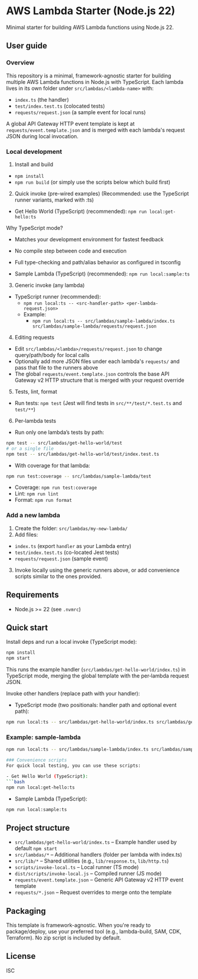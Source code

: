 # AWS Lambda Starter (Node.js 22)

Minimal starter for building AWS Lambda functions using Node.js 22.

## User guide

### Overview

This repository is a minimal, framework-agnostic starter for building multiple AWS Lambda functions in Node.js with TypeScript. Each lambda lives in its own folder under `src/lambdas/<lambda-name>` with:

- `index.ts` (the handler)
- `test/index.test.ts` (colocated tests)
- `requests/request.json` (a sample event for local runs)

A global API Gateway HTTP event template is kept at `requests/event.template.json` and is merged with each lambda's request JSON during local invocation.

### Local development

1. Install and build

- `npm install`
- `npm run build` (or simply use the scripts below which build first)

2. Quick invoke (pre-wired examples)
   (Recommended: use the TypeScript runner variants, marked with :ts)

- Get Hello World (TypeScript) (recommended): `npm run local:get-hello:ts`

Why TypeScript mode?

- Matches your development environment for fastest feedback
- No compile step between code and execution
- Full type-checking and path/alias behavior as configured in tsconfig

- Sample Lambda (TypeScript) (recommended): `npm run local:sample:ts`

3. Generic invoke (any lambda)

- TypeScript runner (recommended):
  - `npm run local:ts -- <src-handler-path> <per-lambda-request.json>`
  - Example:
    - `npm run local:ts -- src/lambdas/sample-lambda/index.ts src/lambdas/sample-lambda/requests/request.json`

4. Editing requests

- Edit `src/lambdas/<lambda>/requests/request.json` to change query/path/body for local calls
- Optionally add more JSON files under each lambda's `requests/` and pass that file to the runners above
- The global `requests/event.template.json` controls the base API Gateway v2 HTTP structure that is merged with your request override

5. Tests, lint, format

- Run tests: `npm test` (Jest will find tests in `src/**/test/*.test.ts` and `test/**`)

6. Per‑lambda tests

- Run only one lambda’s tests by path:

```bash
npm test -- src/lambdas/get-hello-world/test
# or a single file
npm test -- src/lambdas/get-hello-world/test/index.test.ts
```

- With coverage for that lambda:

```bash
npm run test:coverage -- src/lambdas/sample-lambda/test
```

- Coverage: `npm run test:coverage`
- Lint: `npm run lint`
- Format: `npm run format`

### Add a new lambda

1. Create the folder: `src/lambdas/my-new-lambda/`
2. Add files:

- `index.ts` (export `handler` as your Lambda entry)
- `test/index.test.ts` (co-located Jest tests)
- `requests/request.json` (sample event)

3. Invoke locally using the generic runners above, or add convenience scripts similar to the ones provided.

## Requirements

- Node.js >= 22 (see `.nvmrc`)

## Quick start

Install deps and run a local invoke (TypeScript mode):

```bash
npm install
npm start
```

This runs the example handler (`src/lambdas/get-hello-world/index.ts`) in TypeScript mode, merging the global template with the per‑lambda request JSON.

Invoke other handlers (replace path with your handler):

- TypeScript mode (two positionals: handler path and optional event path):

```bash
npm run local:ts -- src/lambdas/get-hello-world/index.ts src/lambdas/get-hello-world/requests/request.json
```

### Example: sample-lambda

````bash
npm run local:ts -- src/lambdas/sample-lambda/index.ts src/lambdas/sample-lambda/requests/request.json

### Convenience scripts
For quick local testing, you can use these scripts:

- Get Hello World (TypeScript):
```bash
npm run local:get-hello:ts
````

- Sample Lambda (TypeScript):

```bash
npm run local:sample:ts
```

## Project structure

- `src/lambdas/get-hello-world/index.ts` – Example handler used by default `npm start`
- `src/lambdas/*` – Additional handlers (folder per lambda with index.ts)
- `src/lib/*` – Shared utilities (e.g., `lib/response.ts`, `lib/http.ts`)
- `scripts/invoke-local.ts` – Local runner (TS mode)
- `dist/scripts/invoke-local.js` – Compiled runner (JS mode)
- `requests/event.template.json` – Generic API Gateway v2 HTTP event template
- `requests/*.json` – Request overrides to merge onto the template

## Packaging

This template is framework-agnostic. When you're ready to package/deploy, use your preferred tool (e.g., lambda-build, SAM, CDK, Terraform). No zip script is included by default.

## License

ISC
